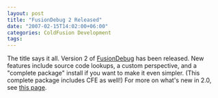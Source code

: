 ```yaml
---
layout: post
title: "FusionDebug 2 Released"
date: "2007-02-15T14:02:00+06:00"
categories: ColdFusion Development 
tags: 
---
```


The title says it all. Version 2 of <a href="http://www.fusion-reactor.com/fusiondebug/">FusionDebug</a> has been released. New features include source code lookups, a custom perspective, and a "complete package" install if you want to make it even simpler. (This complete package includes CFE as well!) For more on what's new in 2.0, see <a href="http://www.fusion-reactor.com/fusiondebug/featureFocus-2.0.html">this page</a>.